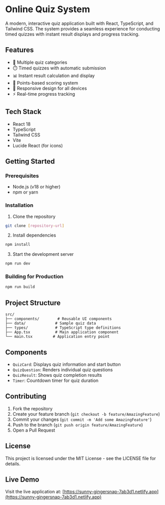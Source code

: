 # Online Quiz System

A modern, interactive quiz application built with React, TypeScript, and Tailwind CSS. The system provides a seamless experience for conducting timed quizzes with instant result displays and progress tracking.

## Features

- 📝 Multiple quiz categories
- ⏱️ Timed quizzes with automatic submission
- 📊 Instant result calculation and display
- 🎯 Points-based scoring system
- 📱 Responsive design for all devices
- ⚡ Real-time progress tracking

## Tech Stack

- React 18
- TypeScript
- Tailwind CSS
- Vite
- Lucide React (for icons)

## Getting Started

### Prerequisites

- Node.js (v18 or higher)
- npm or yarn

### Installation

1. Clone the repository
```bash
git clone [repository-url]
```

2. Install dependencies
```bash
npm install
```

3. Start the development server
```bash
npm run dev
```

### Building for Production

```bash
npm run build
```

## Project Structure

```
src/
├── components/        # Reusable UI components
├── data/             # Sample quiz data
├── types/            # TypeScript type definitions
├── App.tsx           # Main application component
└── main.tsx         # Application entry point
```

## Components

- `QuizCard`: Displays quiz information and start button
- `QuizQuestion`: Renders individual quiz questions
- `QuizResult`: Shows quiz completion results
- `Timer`: Countdown timer for quiz duration

## Contributing

1. Fork the repository
2. Create your feature branch (`git checkout -b feature/AmazingFeature`)
3. Commit your changes (`git commit -m 'Add some AmazingFeature'`)
4. Push to the branch (`git push origin feature/AmazingFeature`)
5. Open a Pull Request

## License

This project is licensed under the MIT License - see the LICENSE file for details.

## Live Demo

Visit the live application at: [https://sunny-gingersnap-7ab3d1.netlify.app](https://sunny-gingersnap-7ab3d1.netlify.app)
